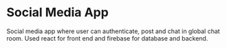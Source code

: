 # Social Media App
Social media app where user can authenticate, post and chat in global chat room. 
Used react for front end  and firebase for database and backend.
